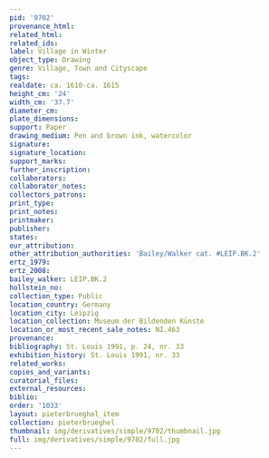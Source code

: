 ```yaml
---
pid: '9702'
provenance_html: 
related_html: 
related_ids: 
label: Village in Winter
object_type: Drawing
genre: Village, Town and Cityscape
tags: 
realdate: ca. 1610-ca. 1615
height_cm: '24'
width_cm: '37.7'
diameter_cm: 
plate_dimensions: 
support: Paper
drawing_medium: Pen and brown ink, watercolor
signature: 
signature_location: 
support_marks: 
further_inscription: 
collaborators: 
collaborator_notes: 
collectors_patrons: 
print_type: 
print_notes: 
printmaker: 
publisher: 
states: 
our_attribution: 
other_attribution_authorities: 'Bailey/Walker cat. #LEIP.BK.2'
ertz_1979: 
ertz_2008: 
bailey_walker: LEIP.BK.2
hollstein_no: 
collection_type: Public
location_country: Germany
location_city: Leipzig
location_collection: Museum der Bildenden Künste
location_or_most_recent_sale_notes: NI.463
provenance: 
bibliography: St. Louis 1991, p. 24, nr. 33
exhibition_history: St. Louis 1991, nr. 33
related_works: 
copies_and_variants: 
curatorial_files: 
external_resources: 
biblio: 
order: '1033'
layout: pieterbrueghel_item
collection: pieterbrueghel
thumbnail: img/derivatives/simple/9702/thumbnail.jpg
full: img/derivatives/simple/9702/full.jpg
---
```

